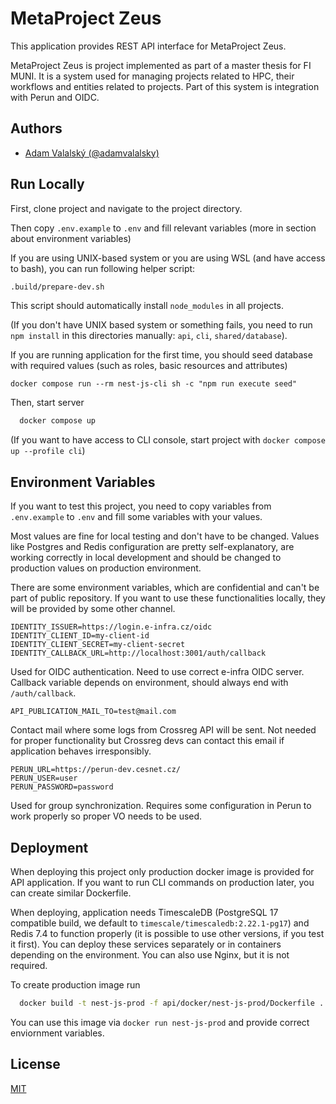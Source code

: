 
# MetaProject Zeus

This application provides REST API interface for MetaProject Zeus.

MetaProject Zeus is project implemented as part of a master thesis for FI MUNI. It is a system used for managing projects related to HPC, their workflows and entities related to projects. Part of this system is integration with Perun and OIDC.


## Authors

- [Adam Valalský (@adamvalalsky)](https://www.github.com/adamvalalsky)


## Run Locally

First, clone project and navigate to the project directory.

Then copy `.env.example` to `.env` and fill relevant variables (more in section about environment variables)

If you are using UNIX-based system or you are using WSL (and have access to bash), you can run following helper script:

```bash
.build/prepare-dev.sh
```

This script should automatically install `node_modules` in all projects.

(If you don't have UNIX based system or something fails, you need to run `npm install` in this directories manually: `api`, `cli`, `shared/database`).

If you are running application for the first time, you should seed database with required values (such as roles, basic resources and attributes)

```
docker compose run --rm nest-js-cli sh -c "npm run execute seed"
```

Then, start server

```bash
  docker compose up
```

(If you want to have access to CLI console, start project with `docker compose up --profile cli`)

## Environment Variables

If you want to test this project, you need to copy variables from `.env.example` to `.env` and fill some variables with your values.

Most values are fine for local testing and don't have to be changed. Values like Postgres and Redis configuration are pretty self-explanatory, are working correctly in local development and should be changed to production values on production environment.

There are some environment variables, which are confidential and can't be part of public repository. If you want to use these functionalities locally, they will be provided by some other channel.

```
IDENTITY_ISSUER=https://login.e-infra.cz/oidc
IDENTITY_CLIENT_ID=my-client-id
IDENTITY_CLIENT_SECRET=my-client-secret
IDENTITY_CALLBACK_URL=http://localhost:3001/auth/callback
```
Used for OIDC authentication. Need to use correct e-infra OIDC server. Callback variable depends on environment, should always end with `/auth/callback`.

```
API_PUBLICATION_MAIL_TO=test@mail.com
```
Contact mail where some logs from Crossreg API will be sent. Not needed for proper functionality but Crossreg devs can contact this email if application behaves irresponsibly.

```
PERUN_URL=https://perun-dev.cesnet.cz/
PERUN_USER=user
PERUN_PASSWORD=password
```
Used for group synchronization. Requires some configuration in Perun to work properly so proper VO needs to be used.


## Deployment

When deploying this project only production docker image is provided for API application. If you want to run CLI commands on production later, you can create similar Dockerfile.

When deploying, application needs TimescaleDB (PostgreSQL 17 compatible build, we default to `timescale/timescaledb:2.22.1-pg17`) and Redis 7.4 to function properly (it is possible to use other versions, if you test it first). You can deploy these services separately or in containers depending on the environment. You can also use Nginx, but it is not required.

To create production image run

```bash
  docker build -t nest-js-prod -f api/docker/nest-js-prod/Dockerfile .
```

You can use this image via `docker run nest-js-prod` and provide correct enviornment variables.


## License

[MIT](https://choosealicense.com/licenses/mit/)

